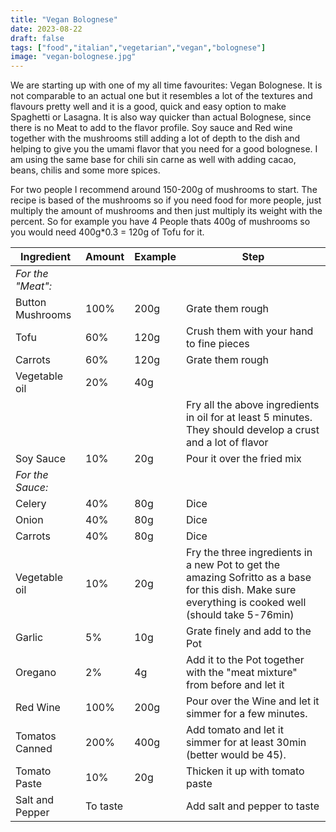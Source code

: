 ```yaml
---
title: "Vegan Bolognese"
date: 2023-08-22
draft: false
tags: ["food","italian","vegetarian","vegan","bolognese"]
image: "vegan-bolognese.jpg"
---
```




We are starting up with one of my all time favourites: Vegan Bolognese. It is not comparable to an actual one but it resembles a lot of the textures and flavours pretty well and it is a good, quick and easy option to make Spaghetti or Lasagna. It is also way quicker than actual Bolognese, since there is no Meat to add to the flavor profile. Soy sauce and Red wine together with the mushrooms still adding a lot of depth to the dish and helping to give you the umami flavor that you need for a good bolognese. I am using the same base for chili sin carne as well with adding cacao, beans, chilis and some more spices.

For two people I recommend around 150-200g of mushrooms to start. The recipe is based of the mushrooms so if you need food for more people, just multiply the amount of mushrooms and then just multiply its weight with the percent. So for example you have 4 People thats 400g of mushrooms so you would need 400g*0.3 = 120g of Tofu for it.

| Ingredient         | Amount     | Example | Step |
|--------------|-----------|----------------|-------|
| *For the "Meat":*|||
| Button Mushrooms | 100%      | 200g       | Grate them rough|
| Tofu             | 60%       | 120g        | Crush them with your hand to fine pieces|
| Carrots          | 60%       | 120g       | Grate them rough|
| Vegetable oil    | 20%       | 40g        ||
|||| Fry all the above ingredients in oil for at least 5 minutes. They should develop a crust and a lot of flavor|
| Soy Sauce        | 10%       | 20g        | Pour it over the fried mix|
| *For the Sauce:*||||
| Celery           | 40%       | 80g        | Dice |
| Onion            | 40%       | 80g        | Dice |
| Carrots          | 40%       | 80g        | Dice |
| Vegetable oil    | 10%       | 20g        | Fry the three ingredients in a new Pot to get the amazing Sofritto as a base for this dish. Make sure everything is cooked well (should take 5-76min)|
| Garlic           | 5%        | 10g        | Grate finely and add to the Pot|
| Oregano          | 2%        | 4g         | Add it to the Pot together with the "meat mixture" from before and let it|
| Red Wine         | 100%      | 200g       | Pour over the Wine and let it simmer for a few minutes.|
| Tomatos Canned   | 200%      | 400g       | Add tomato and let it simmer for at least 30min (better would be 45). |
| Tomato Paste     | 10%       | 20g        | Thicken it up with tomato paste|
| Salt and Pepper  | To taste  | | Add salt and pepper to taste|
